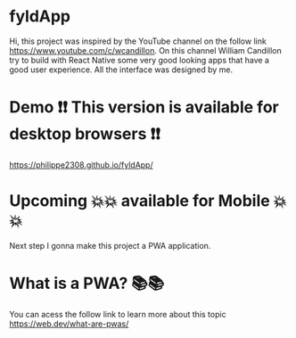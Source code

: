 # fyldApp

Hi, this project was inspired by the YouTube channel on the follow link https://www.youtube.com/c/wcandillon. 
On this channel William Candillon try to build with React Native some very good looking apps that have a good user experience.
All the interface was designed by me.

# Demo :exclamation::exclamation: This version is available for desktop browsers :exclamation::exclamation:

https://philippe2308.github.io/fyldApp/

# Upcoming :boom::boom: available for Mobile :boom::boom:

Next step I gonna make this project a PWA application.

# What is a PWA? :books::books: 


You can acess the follow link to learn more about this topic https://web.dev/what-are-pwas/
